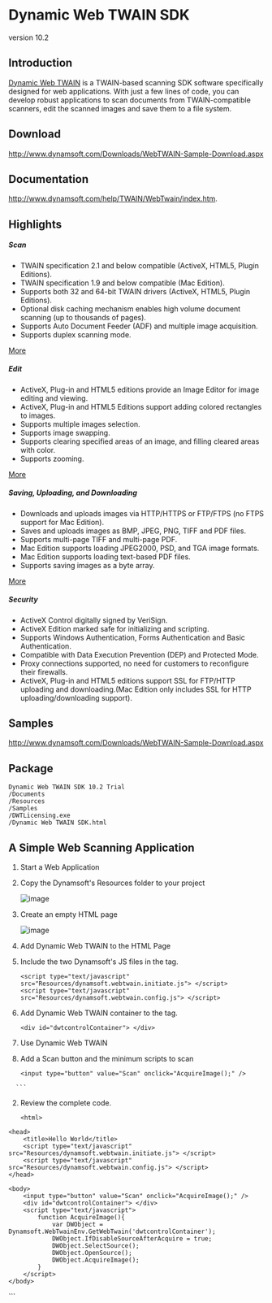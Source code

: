 Dynamic Web TWAIN SDK
=========
version 10.2

Introduction
-----------

[Dynamic Web TWAIN][1] is a TWAIN-based scanning SDK software specifically designed for web applications. With just a few lines of code, you can develop robust applications to scan documents from TWAIN-compatible scanners, edit the scanned images and save them to a file system.

Download
-----------
http://www.dynamsoft.com/Downloads/WebTWAIN-Sample-Download.aspx

Documentation
--------------

http://www.dynamsoft.com/help/TWAIN/WebTwain/index.htm.

Highlights
-----------

##### Scan
* TWAIN specification 2.1 and below compatible (ActiveX, HTML5, Plugin Editions).
* TWAIN specification 1.9 and below compatible (Mac Edition).
* Supports both 32 and 64-bit TWAIN drivers (ActiveX, HTML5, Plugin Editions).
* Optional disk caching mechanism enables high volume document scanning (up to thousands of pages).
* Supports Auto Document Feeder (ADF) and multiple image acquisition.
* Supports duplex scanning mode.

[More][2]

##### Edit
* ActiveX, Plug-in and HTML5 editions provide an Image Editor for image editing and viewing.
* ActiveX, Plug-in and HTML5 Editions support adding colored rectangles to images.
* Supports multiple images selection.
* Supports image swapping.
* Supports clearing specified areas of an image, and filling cleared areas with color.
* Supports zooming.

[More][2]

##### Saving, Uploading, and Downloading
* Downloads and uploads images via HTTP/HTTPS or FTP/FTPS (no FTPS support for Mac Edition).
* Saves and uploads images as BMP, JPEG, PNG, TIFF and PDF files.
* Supports multi-page TIFF and multi-page PDF.
* Mac Edition supports loading JPEG2000, PSD, and TGA image formats.
* Mac Edition supports loading text-based PDF files.
* Supports saving images as a byte array.

[More][2]

##### Security
* ActiveX Control digitally signed by VeriSign.
* ActiveX Edition marked safe for initializing and scripting.
* Supports Windows Authentication, Forms Authentication and Basic Authentication.
* Compatible with Data Execution Prevention (DEP) and Protected Mode.
* Proxy connections supported, no need for customers to reconfigure their firewalls.
* ActiveX, Plug-in and HTML5 editions support SSL for FTP/HTTP uploading and downloading.(Mac Edition only includes SSL for HTTP uploading/downloading support).

Samples
-------
http://www.dynamsoft.com/Downloads/WebTWAIN-Sample-Download.aspx

Package
-------
```
Dynamic Web TWAIN SDK 10.2 Trial
/Documents
/Resources
/Samples
/DWTLicensing.exe
/Dynamic Web TWAIN SDK.html

```

A Simple Web Scanning Application
---------------------------------
1. Start a Web Application
  1. Copy the Dynamsoft's Resources folder to your project
  
      ![image](http://www.dynamsoft.com/Support/DWTGuide/Documents/res/Images/ResourcesFolder.png)
  2. Create an empty HTML page
  
      ![image](http://www.dynamsoft.com/Support/DWTGuide/Documents/res/Images/ResourcesAndHTML.png)
2. Add Dynamic Web TWAIN to the HTML Page
  1. Include the two Dynamsoft's JS files in the <head> tag.
  
      ```
      <script type="text/javascript" src="Resources/dynamsoft.webtwain.initiate.js"> </script>
      <script type="text/javascript" src="Resources/dynamsoft.webtwain.config.js"> </script>
      ```
  2. Add Dynamic Web TWAIN container to the <body> tag.

      ```
      <div id="dwtcontrolContainer"> </div>
      ```

3. Use Dynamic Web TWAIN
  1. Add a Scan button and the minimum scripts to scan
  
      ```
      <input type="button" value="Scan" onclick="AcquireImage();" />
<script type="text/javascript">
    function AcquireImage(){
        var DWObject = Dynamsoft.WebTwainEnv.GetWebTwain('dwtcontrolContainer');
        DWObject.IfDisableSourceAfterAcquire = true;
        DWObject.SelectSource();
        DWObject.OpenSource();
        DWObject.AcquireImage();
    }
</script>
      ```
  2. Review the complete code.
  
      ```
      <html>  
    <head>
        <title>Hello World</title>
        <script type="text/javascript" src="Resources/dynamsoft.webtwain.initiate.js"> </script>
        <script type="text/javascript" src="Resources/dynamsoft.webtwain.config.js"> </script>
    </head>

    <body>
        <input type="button" value="Scan" onclick="AcquireImage();" />
        <div id="dwtcontrolContainer"> </div>
        <script type="text/javascript">
            function AcquireImage(){
                var DWObject = Dynamsoft.WebTwainEnv.GetWebTwain('dwtcontrolContainer');
                DWObject.IfDisableSourceAfterAcquire = true;
                DWObject.SelectSource();
                DWObject.OpenSource();
                DWObject.AcquireImage();
            }
        </script>
    </body>  
</html>
      ```

[1]:http://www.dynamsoft.com/Products/WebTWAIN_Overview.aspx
[2]:http://www.dynamsoft.com/Products/WebTWAIN_Features.aspx
